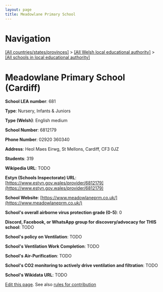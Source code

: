 ```yaml
---
layout: page
title: Meadowlane Primary School
---
```

# Navigation

[[All countries/states/provinces]](../../..) > [[All Welsh local educational authority]](../..) > [[All schools in local educational authority]](..)

# Meadowlane Primary School (Cardiff)

**School LEA number**: 681

**Type**: Nursery, Infants & Juniors

**Type (Welsh)**: English medium

**School Number**: 6812179

**Phone Number**: 02920 360340

**Address**: Heol Maes Eirwg, St Mellons, Cardiff, CF3 0JZ

**Students**: 319

**Wikipedia URL**: TODO

**Estyn (Schools Inspectorate) URL**: [https://www.estyn.gov.wales/provider/6812179](https://www.estyn.gov.wales/provider/6812179)

**School Website**: [https://www.meadowlaneprm.co.uk/](https://www.meadowlaneprm.co.uk/)

**School's overall airborne virus protection grade (0-5)**: 0

**Discord, Facebook, or WhatsApp group for discovery/advocacy for THIS school**: TODO

**School's policy on Ventilation**: TODO

**School's Ventilation Work Completion**: TODO

**School's Air-Purification**: TODO

**School's CO2 monitoring to actively drive ventilation and filtration**: TODO

**School's Wikidata URL**: TODO




[Edit this page](https://github.com/ventilate-schools/Wales/edit/prif/./Cardiff/Meadowlane_Primary_School.md). See also [rules for contribution](../../../contribution-rules/)